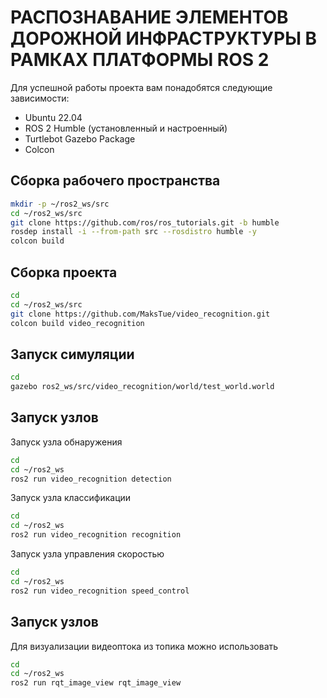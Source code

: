# РАСПОЗНАВАНИЕ ЭЛЕМЕНТОВ ДОРОЖНОЙ ИНФРАСТРУКТУРЫ В РАМКАХ ПЛАТФОРМЫ ROS 2


Для успешной работы проекта вам понадобятся следующие зависимости:

- Ubuntu 22.04
- ROS 2 Humble (установленный и настроенный)
- Turtlebot Gazebo Package
- Colcon

## Сборка рабочего пространства

   ```bash
   mkdir -p ~/ros2_ws/src
   cd ~/ros2_ws/src
   git clone https://github.com/ros/ros_tutorials.git -b humble
   rosdep install -i --from-path src --rosdistro humble -y
   colcon build
   ```
  
## Сборка проекта
   ```bash
   cd 
   cd ~/ros2_ws/src
   git clone https://github.com/MaksTue/video_recognition.git
   colcon build video_recognition
   ```
 ## Запуск симуляции
   ```bash
   cd
   gazebo ros2_ws/src/video_recognition/world/test_world.world
   ```
  ## Запуск узлов
  Запуск узла обнаружения
   ```bash
   cd
   cd ~/ros2_ws
   ros2 run video_recognition detection
   ```
   Запуск узла классификации
   ```bash
   cd
   cd ~/ros2_ws
   ros2 run video_recognition recognition
   ```
   Запуск узла управления скоростью
   ```bash
   cd
   cd ~/ros2_ws
   ros2 run video_recognition speed_control
   ```
   ## Запуск узлов
   Для визуализации видеоптока из топика можно использовать
   ```bash
   cd
   cd ~/ros2_ws
   ros2 run rqt_image_view rqt_image_view
   ```

